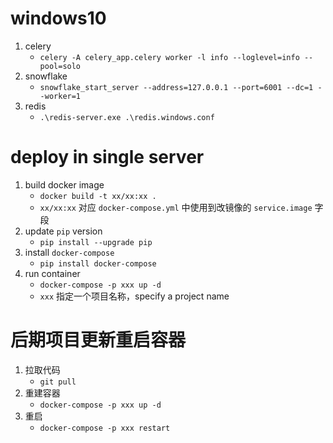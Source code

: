 # windows10
1. celery
   - `celery -A celery_app.celery worker -l info --loglevel=info --pool=solo`
2. snowflake
   - `snowflake_start_server --address=127.0.0.1 --port=6001 --dc=1 --worker=1`
3. redis
   - `.\redis-server.exe .\redis.windows.conf`


# deploy in single server
1. build docker image
   - `docker build -t xx/xx:xx .`
   - `xx/xx:xx` 对应 `docker-compose.yml` 中使用到改镜像的 `service.image` 字段
2. update `pip` version
   - `pip install --upgrade pip`
3. install `docker-compose`
   - `pip install docker-compose`
4. run container
   - `docker-compose -p xxx up -d `
   - `xxx` 指定一个项目名称，specify a project name

# 后期项目更新重启容器
1. 拉取代码
   - `git pull`
2. 重建容器
   - `docker-compose -p xxx up -d`
3. 重启
   - `docker-compose -p xxx restart`